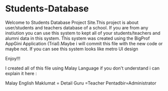 Students-Database
=================

Welcome to Students Database Project Site.This project is about user/students and teachers database of a school.
If you are from any instiution you can use this system to kept all of your students/teachers and alumni data in this system.
This system was created using the BigProf AppGini Application (Trial).Maybe i will commit this file with the new code or maybe not.
If you can see this system looks like metro UI design

Enjoy!!!

I created all of this file using Malay Language if you don't understand i can explain it here :

Malay     English
Maklumat = Detail
Guru     =Teacher
Pentadbir=Administrator
